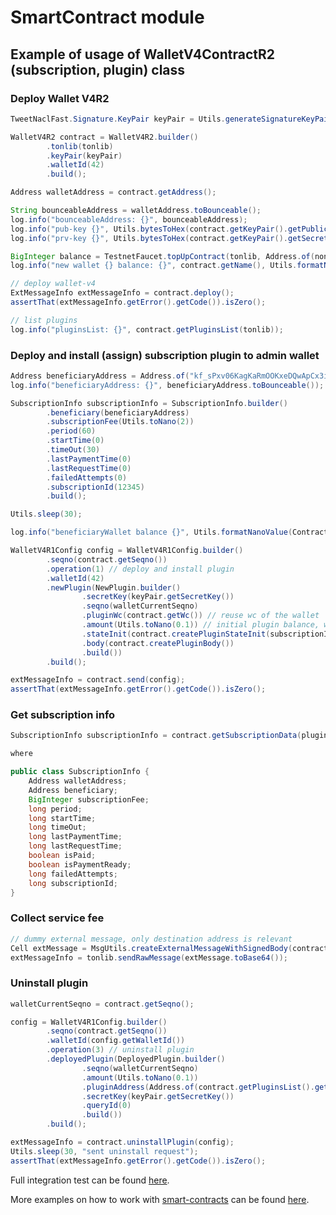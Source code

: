 # SmartContract module

## Example of usage of WalletV4ContractR2 (subscription, plugin) class

### Deploy Wallet V4R2

```java
TweetNaclFast.Signature.KeyPair keyPair = Utils.generateSignatureKeyPair();

WalletV4R2 contract = WalletV4R2.builder()
        .tonlib(tonlib)
        .keyPair(keyPair)
        .walletId(42)
        .build();

Address walletAddress = contract.getAddress();

String bounceableAddress = walletAddress.toBounceable();
log.info("bounceableAddress: {}", bounceableAddress);
log.info("pub-key {}", Utils.bytesToHex(contract.getKeyPair().getPublicKey()));
log.info("prv-key {}", Utils.bytesToHex(contract.getKeyPair().getSecretKey()));

BigInteger balance = TestnetFaucet.topUpContract(tonlib, Address.of(nonBounceableAddress), Utils.toNano(7));
log.info("new wallet {} balance: {}", contract.getName(), Utils.formatNanoValue(balance));

// deploy wallet-v4
ExtMessageInfo extMessageInfo = contract.deploy();
assertThat(extMessageInfo.getError().getCode()).isZero();

// list plugins
log.info("pluginsList: {}", contract.getPluginsList(tonlib));
```

### Deploy and install (assign) subscription plugin to admin wallet

```java
Address beneficiaryAddress = Address.of("kf_sPxv06KagKaRmOOKxeDQwApCx3i8IQOwv507XD51JOLka");
log.info("beneficiaryAddress: {}", beneficiaryAddress.toBounceable());

SubscriptionInfo subscriptionInfo = SubscriptionInfo.builder()
        .beneficiary(beneficiaryAddress)
        .subscriptionFee(Utils.toNano(2))
        .period(60)
        .startTime(0)
        .timeOut(30)
        .lastPaymentTime(0)
        .lastRequestTime(0)
        .failedAttempts(0)
        .subscriptionId(12345)
        .build();

Utils.sleep(30);

log.info("beneficiaryWallet balance {}", Utils.formatNanoValue(ContractUtils.getBalance(tonlib, beneficiaryAddress)));

WalletV4R1Config config = WalletV4R1Config.builder()
        .seqno(contract.getSeqno())
        .operation(1) // deploy and install plugin
        .walletId(42)
        .newPlugin(NewPlugin.builder()
                .secretKey(keyPair.getSecretKey())
                .seqno(walletCurrentSeqno)
                .pluginWc(contract.getWc()) // reuse wc of the wallet
                .amount(Utils.toNano(0.1)) // initial plugin balance, will be taken from wallet-v4
                .stateInit(contract.createPluginStateInit(subscriptionInfo))
                .body(contract.createPluginBody())
                .build())
        .build();

extMessageInfo = contract.send(config);
assertThat(extMessageInfo.getError().getCode()).isZero();
```

### Get subscription info

```java
SubscriptionInfo subscriptionInfo = contract.getSubscriptionData(pluginAddress);

where

public class SubscriptionInfo {
    Address walletAddress;
    Address beneficiary;
    BigInteger subscriptionFee;
    long period;
    long startTime;
    long timeOut;
    long lastPaymentTime;
    long lastRequestTime;
    boolean isPaid;
    boolean isPaymentReady;
    long failedAttempts;
    long subscriptionId;
}
```

### Collect service fee

```java
// dummy external message, only destination address is relevant
Cell extMessage = MsgUtils.createExternalMessageWithSignedBody(contract.getKeyPair(), pluginAddress, null, null).toCell();
extMessageInfo = tonlib.sendRawMessage(extMessage.toBase64());
```

### Uninstall plugin

```java
walletCurrentSeqno = contract.getSeqno();

config = WalletV4R1Config.builder()
        .seqno(contract.getSeqno())
        .walletId(config.getWalletId())
        .operation(3) // uninstall plugin
        .deployedPlugin(DeployedPlugin.builder()
                .seqno(walletCurrentSeqno)
                .amount(Utils.toNano(0.1))
                .pluginAddress(Address.of(contract.getPluginsList().get(0)))
                .secretKey(keyPair.getSecretKey())
                .queryId(0)
                .build())
        .build();

extMessageInfo = contract.uninstallPlugin(config);
Utils.sleep(30, "sent uninstall request");
assertThat(extMessageInfo.getError().getCode()).isZero();

```

Full integration test can be
found [here](../smartcontract/src/test/java/org/ton/ton4j/smartcontract/integrationtests/TestWalletV4R2PluginsDeployTransfer.java).

More examples on how to work with [smart-contracts](../smartcontract/src/main/java/org/ton/ton4j/smartcontract) can be
found [here](../smartcontract/src/test/java/org/ton/ton4j/smartcontract).